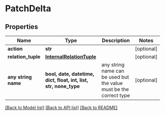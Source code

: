 # PatchDelta


## Properties
Name | Type | Description | Notes
------------ | ------------- | ------------- | -------------
**action** | **str** |  | [optional] 
**relation_tuple** | [**InternalRelationTuple**](InternalRelationTuple.md) |  | [optional] 
**any string name** | **bool, date, datetime, dict, float, int, list, str, none_type** | any string name can be used but the value must be the correct type | [optional]

[[Back to Model list]](../README.md#documentation-for-models) [[Back to API list]](../README.md#documentation-for-api-endpoints) [[Back to README]](../README.md)


